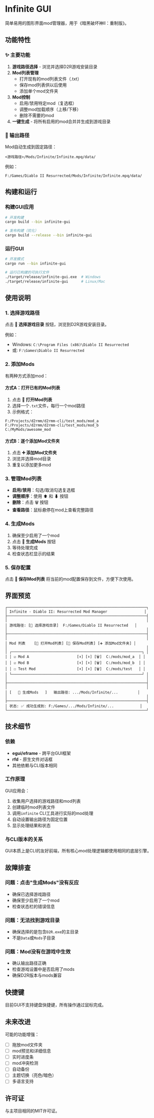 # Infinite GUI

简单易用的图形界面mod管理器，用于《暗黑破坏神II：重制版》。

## 功能特性

### ✨ 主要功能

1. **游戏路径选择** - 浏览并选择D2R游戏安装目录
2. **Mod列表管理**
   - 打开现有的mod列表文件（.txt）
   - 保存mod列表供以后使用
   - 添加单个mod文件夹
3. **Mod控制**
   - 启用/禁用特定mod（复选框）
   - 调整mod加载顺序（上移/下移）
   - 删除不需要的mod
4. **一键生成** - 将所有启用的mod合并并生成到游戏目录

### 📍 输出路径

Mod自动生成到固定路径：
```
<游戏路径>/Mods/Infinite/Infinite.mpq/data/
```

例如：
```
F:/Games/Diablo II Resurrected/Mods/Infinite/Infinite.mpq/data/
```

## 构建和运行

### 构建GUI应用

```bash
# 开发构建
cargo build --bin infinite-gui

# 发布构建（优化）
cargo build --release --bin infinite-gui
```

### 运行GUI

```bash
# 开发模式
cargo run --bin infinite-gui

# 运行已构建的可执行文件
./target/release/infinite-gui.exe  # Windows
./target/release/infinite-gui      # Linux/Mac
```

## 使用说明

### 1. 选择游戏路径

点击 **📁 选择游戏目录** 按钮，浏览到D2R游戏安装目录。

例如：
- Windows: `C:\Program Files (x86)\Diablo II Resurrected`
- 或: `F:\Games\Diablo II Resurrected`

### 2. 添加Mods

有两种方式添加mod：

#### 方式A：打开已有的Mod列表
1. 点击 **📂 打开Mod列表**
2. 选择一个`.txt`文件，每行一个mod路径
3. 示例格式：
```
F:/Projects/d2rmm/d2rmm-cli/test_mods/mod_a
F:/Projects/d2rmm/d2rmm-cli/test_mods/mod_b
C:/MyMods/awesome_mod
```

#### 方式B：逐个添加Mod文件夹
1. 点击 **➕ 添加Mod文件夹**
2. 浏览并选择mod目录
3. 重复以添加更多mod

### 3. 管理Mod列表

- **启用/禁用**：勾选/取消勾选复选框
- **调整顺序**：使用 ⬆ 和 ⬇ 按钮
- **删除**：点击 🗑 按钮
- **查看路径**：鼠标悬停在mod上查看完整路径

### 4. 生成Mods

1. 确保至少启用了一个mod
2. 点击 **🚀 生成Mods** 按钮
3. 等待处理完成
4. 检查状态栏显示的结果

### 5. 保存配置

点击 **💾 保存Mod列表** 将当前的mod配置保存到文件，方便下次使用。

## 界面预览

```
┌────────────────────────────────────────────────────────────────┐
│ Infinite - Diablo II: Resurrected Mod Manager                 │
├────────────────────────────────────────────────────────────────┤
│                                                                │
│ 游戏路径: [📁 选择游戏目录]  F:/Games/Diablo II Resurrected   │
│                                                                │
├────────────────────────────────────────────────────────────────┤
│                                                                │
│ Mod 列表    [📂 打开Mod列表] [💾 保存Mod列表] [➕ 添加Mod文件夹] │
│                                                                │
│ ┌────────────────────────────────────────────────────────────┐ │
│ │ ☑ Mod A                      [⬆] [⬇] [🗑]  C:/mods/mod_a  │ │
│ │ ☑ Mod B                      [⬆] [⬇] [🗑]  C:/mods/mod_b  │ │
│ │ ☐ Test Mod                   [⬆] [⬇] [🗑]  C:/mods/test   │ │
│ └────────────────────────────────────────────────────────────┘ │
│                                                                │
├────────────────────────────────────────────────────────────────┤
│                                                                │
│ [   🚀 生成Mods   ]   输出路径: .../Mods/Infinite/...         │
│                                                                │
├────────────────────────────────────────────────────────────────┤
│ 状态: ✅ 成功生成到: F:/Games/.../Mods/Infinite/...            │
└────────────────────────────────────────────────────────────────┘
```

## 技术细节

### 依赖

- **egui/eframe** - 跨平台GUI框架
- **rfd** - 原生文件对话框
- 其他依赖与CLI版本相同

### 工作原理

GUI应用会：
1. 收集用户选择的游戏路径和mod列表
2. 创建临时mod列表文件
3. 调用`infinite` CLI工具进行实际的mod处理
4. 自动设置输出路径为固定位置
5. 显示处理结果和状态

### 与CLI版本的关系

GUI本质上是CLI的友好前端，所有核心mod处理逻辑都使用相同的底层引擎。

## 故障排查

### 问题：点击"生成Mods"没有反应
- 确保已选择游戏路径
- 确保至少启用了一个mod
- 检查状态栏的错误信息

### 问题：无法找到游戏目录
- 确保选择的是包含`D2R.exe`的主目录
- 不是`Data`或`Mods`子目录

### 问题：Mod没有在游戏中生效
- 确认输出路径正确
- 检查游戏设置中是否启用了mods
- 确保D2R版本与mods兼容

## 快捷键

目前GUI不支持键盘快捷键，所有操作通过鼠标完成。

## 未来改进

可能的功能增强：
- [ ] 拖放mod文件夹
- [ ] mod预览和详细信息
- [ ] 实时进度条
- [ ] mod冲突检测
- [ ] 自动备份
- [ ] 主题切换（亮色/暗色）
- [ ] 多语言支持

## 许可证

与主项目相同的MIT许可证。
